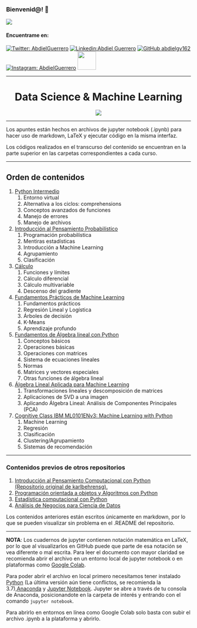 ### Bienvenid@!  :black_heart:

<img src="https://cdn.betterttv.net/emote/5f7c09abccde1f4a870c416c/3x">

<h4> Encuentrame en: </h4> 

[![Twitter: AbdielGuerrero](https://img.shields.io/twitter/follow/AbdielGuerrer20?style=social)](https://twitter.com/AbdielGuerrer20) [![Linkedin:Abdiel Guerrero](https://img.shields.io/badge/-AbdielGuerrero-black?style=flat-square&logo=Linkedin&logoColor=white&link=https://www.linkedin.com/in/abdiel-guerrero-360a39195/)](https://www.linkedin.com/in/abdiel-guerrero-360a39195/) [![GitHub abdielgv162](https://img.shields.io/github/followers/abdielgv162?label=follow&style=social)](https://github.com/abdielgv162) [![Instagram: AbdielGuerrero](https://img.shields.io/badge/-abdielgv162-black?style=flat-square&logo=Instagram&logoColor=white&link=https://www.instagram.com/abdielgv162/)](https://www.instagram.com/abdielgv162/)  <a href="https://platzi.com/p/abdiel-guerrero/"><img width="50" src="https://upload.wikimedia.org/wikipedia/commons/3/32/Platzi.jpg" />
</a>



---

<div align="Center"><h1> Data Science & Machine Learning </h1></div>
<div align="center">
    <img src="https://hellofuture.orange.com/app/uploads/2018/01/Intro-HELLO-FUTURE-1920x1080_v2.gif">
</div>

---

Los apuntes están hechos en archivos de jupyter notebook (.ipynb) para hacer uso de markdown, LaTeX y ejecutar código en la misma interfaz.

Los códigos realizados en el transcurso del contenido se encuentran en la parte superior en las carpetas correspondientes a cada curso.

---



## Orden de contenidos

1.  [Python Intermedio](https://github.com/abdielgv162/Data-Science-Machine-Learning-Notes/tree/master/Python_Intermedio)
    1. Entorno virtual
    2. Alternativa a los ciclos: comprehensions
    3. Conceptos avanzados de funciones
    4. Manejo de errores
    5. Manejo de archivos
2.  [Introducción al Pensamiento Probabilístico](https://github.com/abdielgv162/Data-Science-Machine-Learning-Notes/tree/master/IntroduccionAlPensamientoProbabilistico)
    1. Programación probabilística
    2. Mentiras estadísticas
    3. Introducción a Machine Learning
    4. Agrupamiento
    5. Clasificación
3.  [Cálculo](https://github.com/abdielgv162/Data-Science-Machine-Learning-Notes/tree/master/Calculo)
    1. Funciones y límites
    2. Cálculo diferencial
    3. Cálculo multivariable
    4. Descenso del gradiente
4.  [Fundamentos Prácticos de Machine Learning ](https://github.com/abdielgv162/Data-Science-Machine-Learning-Notes/tree/master/Fundamentos_Practicos_de_Machine_Learning)
    1.  Fundamentos prácticos
    2.  Regresión Lineal y Logística
    3.  Árboles de decisión
    4.  K-Means
    5.  Aprendizaje profundo
5.  [Fundamentos de Álgebra lineal con Python](https://github.com/abdielgv162/Data-Science-Machine-Learning-Notes/tree/master/Fundamentos_de_Algebra_Lineal_con_Python)
    1.  Conceptos básicos 
    2.  Operaciones básicas
    3.  Operaciones con matrices
    4.  Sistema de ecuaciones lineales
    5.  Normas
    6.  Matrices y vectores especiales
    7.  Otras funciones de álgebra lineal
6.  [ Álgebra Lineal Aplicada para Machine Learning](https://github.com/abdielgv162/Data-Science-Machine-Learning-Notes/tree/master/Algebra_Lineal_Aplicada_para_Machine_Learning)
    1.  Transformaciones lineales y descomposición de matrices
    2.  Aplicaciones de SVD a una imagen
    3.  Aplicando Álgebra Lineal: Análisis de Componentes Principales (PCA)
7.  [Cognitive Class IBM ML0101ENv3: Machine Learning with Python](https://github.com/abdielgv162/Data-Science-Machine-Learning-Notes/tree/master/CognitiveClass_ML0101ENv3_MachineLearning_with_Python_IBM)
    1. Machine Learning
    2. Regresión
    3. Clasificación
    4. Clustering/Agrupamiento
    5. Sistemas de recomendación


---

### Contenidos previos de otros repositorios

1. [Introducción al Pensamiento Computacional con Python<br>(Repositorio original de karlbehrensg).](https://github.com/karlbehrensg/introduccion-pensamiento-computacional)
2. [Programación orientada a objetos y Algoritmos con Python](https://github.com/abdielgv162/POO_Algoritmos)
3. [Estadística computacional con Python](https://github.com/abdielgv162/Estadistica_Computacional)
4. [Análisis de Negocios para Ciencia de Datos](https://www.notion.so/An-lisis-de-Negocios-para-Ciencia-de-Datos-514946934e074a82a0b1ce51659a368a)

Los contenidos anteriores están escritos únicamente en markdown, por lo que se pueden visualizar sin problema en el .README del repositorio.

---

**NOTA**: Los cuadernos de jupyter contienen notación matemática en LaTeX, por lo que al visualizarlos en GitHub puede que parte de esa notación se vea diferente o mal escrita. Para leer el documento con mayor claridad se recomienda abrir el archivo en un entorno local de jupyter notebook o en plataformas como [Google Colab](https://colab.research.google.com/).

Para poder abrir el archivo en local primero necesitamos tener instalado [Python](https://www.python.org/downloads/) (La última versión aún tiene conflictos, se recomienda la 3.7),[Anaconda](https://www.anaconda.com/) y [Jupyter Notebook](https://jupyter.org/). Jupyter se abre a través de tu consola de Anaconda, posicionandote en la carpeta de interés y entrando con el comando `jupyter notebook`.

Para abrirlo en entornos en línea como Google Colab solo basta con subir el archivo .ipynb a la plataforma y abrirlo.

